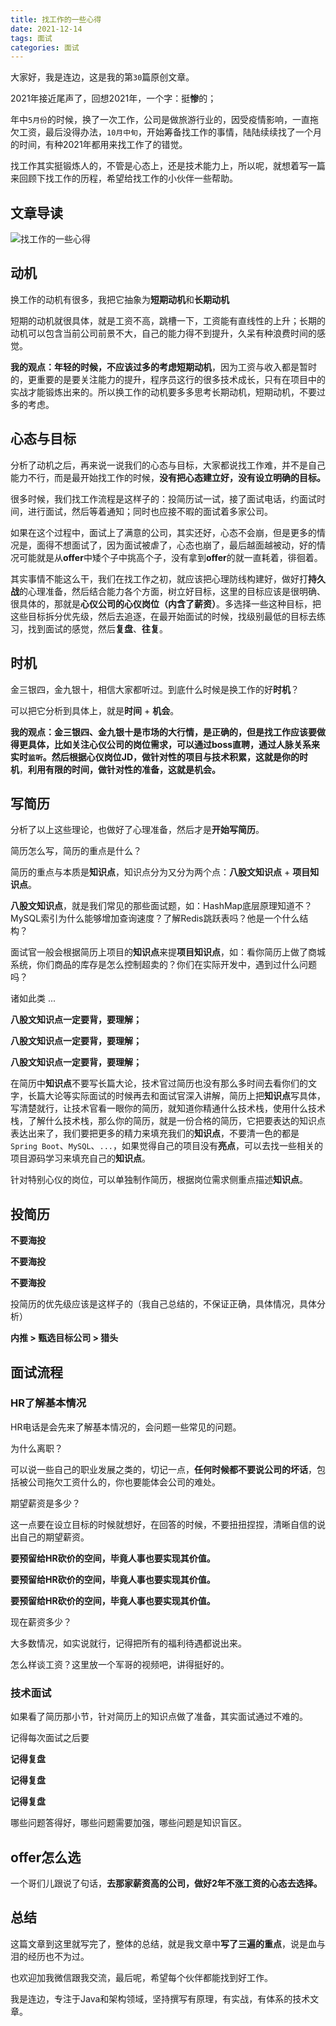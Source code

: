 ```yaml
---
title: 找工作的一些心得
date: 2021-12-14
tags: 面试
categories: 面试
---
```


大家好，我是连边，这是我的第`30`篇原创文章。



2021年接近尾声了，回想2021年，一个字：挺**惨**的；

年中`5月份`的时候，换了一次工作，公司是做旅游行业的，因受疫情影响，一直拖欠工资，最后没得办法，`10月中旬`，开始筹备找工作的事情，陆陆续续找了一个月的时间，有种2021年都用来找工作了的错觉。

找工作其实挺锻炼人的，不管是心态上，还是技术能力上，所以呢，就想着写一篇来回顾下找工作的历程，希望给找工作的小伙伴一些帮助。



## 文章导读

![找工作的一些心得](http://mkstatic.lianbian.net/202112150033605.png)



## 动机

换工作的动机有很多，我把它抽象为**短期动机**和**长期动机**

短期的动机就很具体，就是工资不高，跳槽一下，工资能有直线性的上升；长期的动机可以包含当前公司前景不大，自己的能力得不到提升，久呆有种浪费时间的感觉。

**我的观点：**年轻的时候，不应该过多的考虑**短期动机**，因为工资与收入都是暂时的，更重要的是要关注能力的提升，程序员这行的很多技术成长，只有在项目中的实战才能锻炼出来的。所以换工作的动机要多多思考长期动机，短期动机，不要过多的考虑。



## 心态与目标

分析了动机之后，再来说一说我们的心态与目标，大家都说找工作难，并不是自己能力不行，而是最开始找工作的时候，**没有把心态建立好，没有设立明确的目标。**

很多时候，我们找工作流程是这样子的：投简历试一试，接了面试电话，约面试时间，进行面试，然后等着通知；同时也应接不暇的面试着多家公司。

如果在这个过程中，面试上了满意的公司，其实还好，心态不会崩，但是更多的情况是，面得不想面试了，因为面试被虐了，心态也崩了，最后越面越被动，好的情况可能就是从**offer**中矮个子中挑高个子，没有拿到**offer**的就一直耗着，徘徊着。

其实事情不能这么干，我们在找工作之初，就应该把心理防线构建好，做好打**持久战**的心理准备，然后结合能力各个方面，树立好目标，这里的目标应该是很明确、很具体的，那就是**心仪公司的心仪岗位（内含了薪资）**。多选择一些这种目标，把这些目标拆分优先级，然后去追逐，在最开始面试的时候，找级别最低的目标去练习，找到面试的感觉，然后**复盘**、**往复**。



## 时机

金三银四，金九银十，相信大家都听过。到底什么时候是换工作的好**时机**？

可以把它分析到具体上，就是**时间** + **机会**。

**我的观点：**金三银四、金九银十是市场的大行情，是正确的，但是找工作应该要做得更具体，比如关注心仪公司的岗位需求，可以通过boss直聘，通过人脉关系来实时`监听`。然后根据心仪岗位JD，做针对性的项目与技术积累，这就是你的**时机**，**利用有限的时间，做针对性的准备，这就是机会。**



## 写简历

分析了以上这些理论，也做好了心理准备，然后才是**开始写简历**。

简历怎么写，简历的重点是什么？

简历的重点与本质是**知识点**，知识点分为又分为两个点：**八股文知识点** + **项目知识点**。

**八股文知识点**，就是我们常见的那些面试题，如：HashMap底层原理知道不？MySQL索引为什么能够增加查询速度？了解Redis跳跃表吗？他是一个什么结构？

面试官一般会根据简历上项目的**知识点**来提**项目知识点**，如：看你简历上做了商城系统，你们商品的库存是怎么控制超卖的？你们在实际开发中，遇到过什么问题吗？

诸如此类 ...



**八股文知识点一定要背，要理解；**

**八股文知识点一定要背，要理解；**

**八股文知识点一定要背，要理解；**



在简历中**知识点**不要写长篇大论，技术官过简历也没有那么多时间去看你们的文字，长篇大论等实际面试的时候再去和面试官深入讲解，简历上把**知识点**写具体，写清楚就行，让技术官看一眼你的简历，就知道你精通什么技术栈，使用什么技术栈，了解什么技术栈，那么你的简历，就是一份合格的简历，它把要表达的知识点表达出来了，我们要把更多的精力来填充我们的**知识点**，不要清一色的都是`Spring Boot`、`MySQL`、`...`，如果觉得自己的项目没有**亮点**，可以去找一些相关的项目源码学习来填充自己的**知识点**。

针对特别心仪的岗位，可以单独制作简历，根据岗位需求侧重点描述**知识点**。



## 投简历

**不要海投**

**不要海投**

**不要海投**



投简历的优先级应该是这样子的（我自己总结的，不保证正确，具体情况，具体分析）

**内推 > 甄选目标公司 >  猎头**



## 面试流程

### HR了解基本情况

HR电话是会先来了解基本情况的，会问题一些常见的问题。

为什么离职？

可以说一些自己的职业发展之类的，切记一点，**任何时候都不要说公司的坏话**，包括被公司拖欠工资什么的，你也要能体会公司的难处。



期望薪资是多少？

这一点要在设立目标的时候就想好，在回答的时候，不要扭扭捏捏，清晰自信的说出自己的期望薪资。

**要预留给HR砍价的空间，毕竟人事也要实现其价值。**

**要预留给HR砍价的空间，毕竟人事也要实现其价值。**

**要预留给HR砍价的空间，毕竟人事也要实现其价值。**



现在薪资多少？

大多数情况，如实说就行，记得把所有的福利待遇都说出来。



怎么样谈工资？这里放一个军哥的视频吧，讲得挺好的。



### 技术面试

如果看了简历那小节，针对简历上的知识点做了准备，其实面试通过不难的。

记得每次面试之后要

**记得复盘**

**记得复盘**

**记得复盘**

哪些问题答得好，哪些问题需要加强，哪些问题是知识盲区。



## offer怎么选

一个哥们儿跟说了句话，**去那家薪资高的公司，做好2年不涨工资的心态去选择。**



## 总结

这篇文章到这里就写完了，整体的总结，就是我文章中**写了三遍的重点**，说是血与泪的经历也不为过。

也欢迎加我微信跟我交流，最后呢，希望每个伙伴都能找到好工作。



我是连边，专注于Java和架构领域，坚持撰写有原理，有实战，有体系的技术文章。
